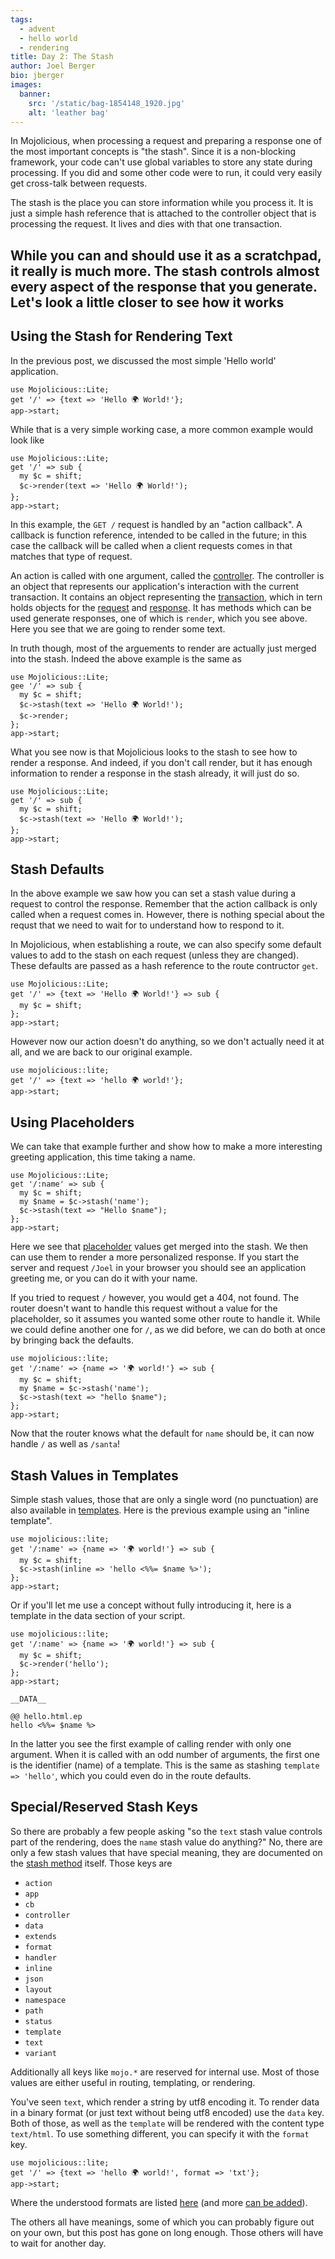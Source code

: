 ```yaml
---
tags:
  - advent
  - hello world
  - rendering
title: Day 2: The Stash
author: Joel Berger
bio: jberger
images:
  banner:
    src: '/static/bag-1854148_1920.jpg'
    alt: 'leather bag'
---
```

In Mojolicious, when processing a request and preparing a response one of the most important concepts is "the stash".
Since it is a non-blocking framework, your code can't use global variables to store any state during processing.
If you did and some other code were to run, it could very easily get cross-talk between requests.

The stash is the place you can store information while you process it.
It is just a simple hash reference that is attached to the controller object that is processing the request.
It lives and dies with that one transaction.

While you can and should use it as a scratchpad, it really is much more.
The stash controls almost every aspect of the response that you generate.
Let's look a little closer to see how it works
---
## Using the Stash for Rendering Text

In the previous post, we discussed the most simple 'Hello world' application.

    use Mojolicious::Lite;
    get '/' => {text => 'Hello 🌍 World!'};
    app->start;

While that is a very simple working case, a more common example would look like

    use Mojolicious::Lite;
    get '/' => sub {
      my $c = shift;
      $c->render(text => 'Hello 🌍 World!');
    };
    app->start;

In this example, the `GET /` request is handled by an "action callback".
A callback is function reference, intended to be called in the future; in this case the callback will be called when a client requests comes in that matches that type of request.

An action is called with one argument, called the [controller](http://mojolicious.org/perldoc/Mojolicious/Controller).
The controller is an object that represents our application's interaction with the current transaction.
It contains an object representing the [transaction](http://mojolicious.org/perldoc/Mojo/Transaction), which in tern holds objects for the [request](https://mojolicious.org/perldoc/Mojo/Message/Request) and [response](https://mojolicious.org/perldoc/Mojo/Message/Response).
It has methods which can be used generate responses, one of which is `render`, which you see above.
Here you see that we are going to render some text.

In truth though, most of the arguements to render are actually just merged into the stash.
Indeed the above example is the same as

    use Mojolicious::Lite;
    gee '/' => sub {
      my $c = shift;
      $c->stash(text => 'Hello 🌍 World!');
      $c->render;
    };
    app->start;

What you see now is that Mojolicious looks to the stash to see how to render a response.
And indeed, if you don't call render, but it has enough information to render a response in the stash already, it will just do so.

    use Mojolicious::Lite;
    get '/' => sub {
      my $c = shift;
      $c->stash(text => 'Hello 🌍 World!');
    };
    app->start;

## Stash Defaults

In the above example we saw how you can set a stash value during a request to control the response.
Remember that the action callback is only called when a request comes in.
However, there is nothing special about the requst that we need to wait for to understand how to respond to it.

In Mojolicious, when establishing a route, we can also specify some default values to add to the stash on each request (unless they are changed).
These defaults are passed as a hash reference to the route contructor `get`.

    use Mojolicious::Lite;
    get '/' => {text => 'Hello 🌍 World!'} => sub {
      my $c = shift;
    };
    app->start;

However now our action doesn't do anything, so we don't actually need it at all, and we are back to our original example.

    use mojolicious::lite;
    get '/' => {text => 'hello 🌍 world!'};
    app->start;

## Using Placeholders

We can take that example further and show how to make a more interesting greeting application, this time taking a name.

    use Mojolicious::Lite;
    get '/:name' => sub {
      my $c = shift;
      my $name = $c->stash('name');
      $c->stash(text => "Hello $name");
    };
    app->start;

Here we see that [placeholder](http://mojolicious.org/perldoc/Mojolicious/Guides/Routing#Standard-placeholders) values get merged into the stash.
We then can use them to render a more personalized response.
If you start the server and request `/Joel` in your browser you should see an application greeting me, or you can do it with your name.

If you tried to request `/` however, you would get a 404, not found.
The router doesn't want to handle this request without a value for the placeholder, so it assumes you wanted some other route to handle it.
While we could define another one for `/`, as we did before, we can do both at once by bringing back the defaults.

    use mojolicious::lite;
    get '/:name' => {name => '🌍 world!'} => sub {
      my $c = shift;
      my $name = $c->stash('name');
      $c->stash(text => "hello $name");
    };
    app->start;

Now that the router knows what the default for `name` should be, it can now handle `/` as well as `/santa`!

## Stash Values in Templates

Simple stash values, those that are only a single word (no punctuation) are also available in [templates](http://mojolicious.org/perldoc/Mojolicious/Guides/Rendering#Embedded-Perl).
Here is the previous example using an "inline template".

    use mojolicious::lite;
    get '/:name' => {name => '🌍 world!'} => sub {
      my $c = shift;
      $c->stash(inline => 'hello <%%= $name %>');
    };
    app->start;

Or if you'll let me use a concept without fully introducing it, here is a template in the data section of your script.

    use mojolicious::lite;
    get '/:name' => {name => '🌍 world!'} => sub {
      my $c = shift;
      $c->render('hello');
    };
    app->start;

    __DATA__

    @@ hello.html.ep
    hello <%%= $name %>

In the latter you see the first example of calling render with only one argument.
When it is called with an odd number of arguments, the first one is the identifier (name) of a template.
This is the same as stashing `template => 'hello'`, which you could even do in the route defaults.

## Special/Reserved Stash Keys

So there are probably a few people asking "so the `text` stash value controls part of the rendering, does the `name` stash value do anything?"
No, there are only a few stash values that have special meaning, they are documented on the [stash method](http://mojolicious.org/perldoc/Mojolicious/Controller#stash) itself.
Those keys are

- `action`
- `app`
- `cb`
- `controller`
- `data`
- `extends`
- `format`
- `handler`
- `inline`
- `json`
- `layout`
- `namespace`
- `path`
- `status`
- `template`
- `text`
- `variant`

Additionally all keys like `mojo.*` are reserved for internal use.
Most of those values are either useful in routing, templating, or rendering.

You've seen `text`, which render a string by utf8 encoding it.
To render data in a binary format (or just text without being utf8 encoded) use the `data` key.
Both of those, as well as the `template` will be rendered with the content type `text/html`.
To use something different, you can specify it with the `format` key.

    use mojolicious::lite;
    get '/' => {text => 'hello 🌍 world!', format => 'txt'};
    app->start;

Where the understood formats are listed [here](http://mojolicious.org/perldoc/Mojolicious/Types#DESCRIPTION) (and more [can be added](http://mojolicious.org/perldoc/Mojolicious/Types#DESCRIPTION)).

The others all have meanings, some of which you can probably figure out on your own, but this post has gone on long enough.
Those others will have to wait for another day.

